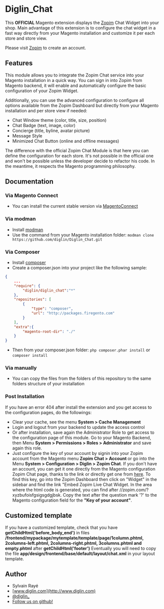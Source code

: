 # Diglin_Chat #

This <b>OFFICIAL</b> Magento extension displays the [Zopim](http://bit.ly/1kcTNL5) Chat Widget into your shop. Main advantage of this extension is to configure the chat widget in a fast way directly from your Magento installation and customize it per each store and store view.

Please visit [Zopim](http://bit.ly/1kcTNL5) to create an account.

## Features

This module allows you to integrate the Zopim Chat service into your Magento installation in a quick way. You can sign in into Zopim from Magento backend, it will enable and automatically configure the basic configuration of your Zopim Widget.



Additionally, you can use the advanced configuration to configure all options available from the Zopim Dashboard but directly from your Magento installation and per store view if needed:

- Chat Window theme (color, title, size, position)
- Chat Badge (text, image, color)
- Concierge (title, byline, avatar picture)
- Message Style
- Minimized Chat Button (online and offline messages)

The difference with the official Zopim Chat Module is that here you can define the configuration for each store. It's not possible in the official one and won't be possible unless the developer decide to refactor his code. In the meantime, it respects the Magento programming philosophy.

## Documentation

### Via Magento Connect
- You can install the current stable version via [MagentoConnect](http://www.magentocommerce.com/magento-connect/zopim-chat-unofficial-by-diglin.html)

### Via modman
- Install [modman](https://github.com/colinmollenhour/modman)
- Use the command from your Magento installation folder: `modman clone https://github.com/diglin/Diglin_Chat.git`

### Via Composer
- Install [composer](http://getcomposer.org/download/)
- Create a composer.json into your project like the following sample:

```json
{
    ...
    "require": {
        "diglin/diglin_chat":"*"
    },
    "repositories": [
	    {
            "type": "composer",
            "url": "http://packages.firegento.com"
        }
    ],
    "extra":{
        "magento-root-dir": "./"
    }
}

```

- Then from your composer.json folder: `php composer.phar install` or `composer install`

### Via manually
- You can copy the files from the folders of this repository to the same folders structure of your installation

### Post Installation

If you have an error 404 after install the extension and you get access to the configuration pages, do the followings:

- Clear your cache, see the menu <b>System > Cache Management</b>
- Login and logout from your backend to update the access control
- Or after installation, save again the Administrator Role to get access to the configuration page of this module. Go to your Magento Backend, then Menu <b>System > Permissions > Roles > Administrator</b> and save again this role.
- Just configure the key of your account by signin into your Zopim account from the Magento menu <b>Zopim Chat > Account </b> or go into the Menu <b>System > Configuration > Diglin > Zopim Chat</b>. If you don't have an account, you can get it one directly from the Magento configuration Zopim Chat page, thanks to the link or directly get one from [here](http://bit.ly/1kcTNL5).
To find this key, go into the Zopim Dashboard then click on "Widget" in the sidebar and find the link "Embed Zopim Live Chat Widget. In the area where the html code is generated, you can find after //zopim.com/?xyzbufoisfgsigsgdgjbsk. Copy the text after the question mark '?' to the Magento configuration field for the <b>"Key of your account"</b>.

## Customized template
If you have a customized template, check that you have <b>getChildHtml('before_body_end')</b> in files <b>/frontend/mypackage/mytemplate/template/page/1column.phtml, 2columns-left.phtml, 2columns-right.phtml, 3columns.phtml and empty.phtml</b> after <b>getChildHtml('footer')</b> Eventually you will need to copy the file <b>app/design/frontend/base/default/layout/chat.xml</b> in your layout template.

## Author

* Sylvain Rayé
* [www.diglin.com](http://www.diglin.com)
* [@diglin_](https://twitter.com/diglin_)
* [Follow us on github!](https://github.com/diglin)

